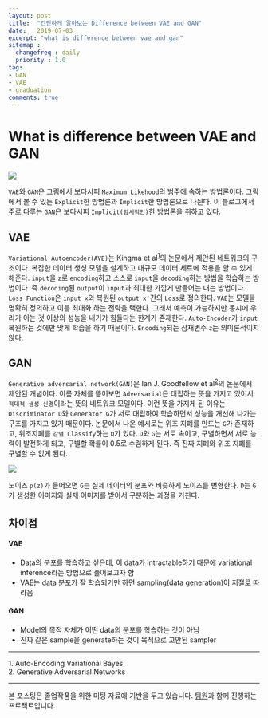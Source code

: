 ```yaml
---
layout: post
title:  "간단하게 알아보는 Difference between VAE and GAN"
date:   2019-07-03
excerpt: "what is difference between vae and gan"
sitemap :
  changefreq : daily
  priority : 1.0
tag:
- GAN
- VAE
- graduation
comments: true
---
```


# What is difference between VAE and GAN
<img src='https://sihan-son.github.io/public/vng/rough.jpg'>  

`VAE`와 `GAN`은 그림에서 보다시피 `Maximum Likehood`의 범주에 속하는 방법론이다. 그림에서 볼 수 있든 `Explicit`한 방법론과 `Implicit`한 방법론으로 나뉜다. 이 블로그에서 주로 다루는 `GAN`은 보다시피 `Implicit(암시적인)`한 방법론을 취하고 있다.

## VAE
`Variational Autoencoder(AVE)`는 Kingma et al<sup><a href="#paper01">1</a></sup>의 논문에서 제안된 네트워크의 구조이다. 복잡한 데이터 생성 모델을 설계하고 대규모 데이터 세트에 적용을 할 수 있게 해준다. `input`을 `z`로 `encoding`하고 스스로 `input`을 `decoding`하는 방법을 학습하는 방법이다. 즉 `decoding`된 `output`이 `input`과 최대한 가깝게 만들어는 내는 방법이다.  
`Loss Function`은 `input x`와 복원된 `output x'`간의 `Loss`로 정의한다. `VAE`는 모델을 명확히 정의하고 이를 최대화 하는 전략을 택한다. 그래서 예측이 가능하지만 동시에 우리가 아는 것 이상의 성능을 내기가 힘들다는 한계가 존재한다.  `Auto-Encoder`가 `input` 복원하는 것에만 맞게 학습을 하기 때문이다. `Encoding`되는 잠재변수 `z`는 의미론적이지 않다. 

## GAN    
`Generative adversarial network(GAN)`은 Ian J. Goodfellow et al<sup><a href="#paper02">2</a></sup>의 논문에서 제안된 개념이다. 이름 자체를 뜯어보면 `Adversarial`은 대립하는 뜻을 가지고 있어서 `적대적 생성 신경`이라는 뜻의 네트워크 모델이다. 이런 뜻을 가지게 된 이유는 `Discriminator D`와 `Generator G`가 서로 대립하여 학습하면서 성능을 개선해 나가는 구조를 가지고 있기 때문이다. 논문에서 나온 예시로는 위조 지폐를 만드는 `G`가 존재하고, 위조지폐를 `감별 Classify`하는 `D`가 있다. `D`와 `G`는 서로 속이고, 구별하면서 서로 능력이 발전하게 되고, 구별할 확률이 0.5로 수렴하게 된다. 즉 진짜 지폐와 위조 지폐를 구별할 수 없게 된다.  

<img src='https://sihan-son.github.io/public/vng/gan.jpg'>  

노이즈 `p(z)`가 들어오면 `G`는 실제 데이터의 분포와 비슷하게 노이즈를 변형한다. `D`는 `G`가 생성한 이미지와 실제 이미지를 받아서 구분하는 과정을 거친다.

## 차이점
#### VAE
- Data의 분포를 학습하고 싶은데, 이 data가 intractable하기 때문에 variational inference라는 방법으로 풀어보고자 함
- VAE는 data 분포가 잘 학습되기만 하면 sampling(data generation)이 저절로 따라옴

#### GAN
- Model의 목적 자체가 어떤 data의 분포를 학습하는 것이 아님
- 진짜 같은 sample을 generate하는 것이 목적으로 고안된 sampler  

---
<a id="paper01">1.</a> Auto-Encoding Variational Bayes  
<a id="paper02">2.</a> Generative Adversarial Networks

--- 
본 포스팅은 졸업작품을 위한 미팅 자료에 기반을 두고 있습니다. <a href='https://dev-hani.tistory.com'>팀원</a>과 함께 진행하는 프로젝트입니다.
